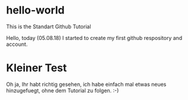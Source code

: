 # hello-world
This is the Standart Github Tutorial

Hello, today (05.08.18) I started to create my first github respository and account.

# Kleiner Test

Oh ja, Ihr habt richtig gesehen,
ich habe einfach mal etwas neues hinzugefuegt,
ohne dem Tutorial zu folgen. :-)
